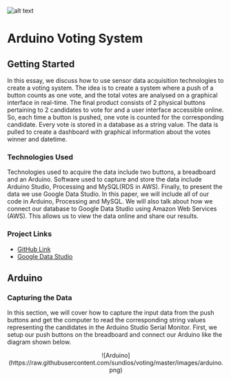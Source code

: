 ![alt text](http://url/to/img.png)

# Arduino Voting System

## Getting Started

In this essay, we discuss how to use sensor data acquisition technologies to create a voting system. The idea is to create a system where a push of a button counts as one vote, and the total votes are analysed on a graphical interface in real-time. The final product consists of 2 physical buttons pertaining to 2 candidates to vote for and a user interface accessible online. So, each time a button is pushed, one vote is counted for the corresponding candidate. Every vote is stored in a database as a string value. The data is pulled to create a dashboard with graphical information about the votes winner and datetime. 

### Technologies Used

Technologies used to acquire the data include two buttons, a breadboard and an Arduino. Software used to capture and store the data include Arduino Studio, Processing and MySQL(RDS in AWS). Finally, to present the data we use Google Data Studio. In this paper, we will include all of our code in Arduino, Processing and MySQL. We will also talk about how we connect our database to Google Data Studio using Amazon Web Services (AWS). This allows us to view the data online and share our results.

### Project Links 

* [GitHub Link](https://github.com/sundios/voting)
* [Google Data Studio](https://datastudio.google.com/reporting/54176bc4-e6e7-4039-a16e-2c8e67635847)


## Arduino

### Capturing the Data 

In this section, we will cover how to capture the input data from the push buttons and get the computer to read the corresponding string values representing the candidates in the Arduino Studio Serial Monitor. First, we setup our push buttons on the breadboard and connect our Arduino like the diagram shown below. 


<p align="center">
 ![Arduino](https://raw.githubusercontent.com/sundios/voting/master/images/arduino.png)
</p>



